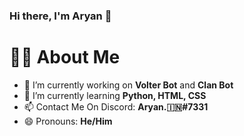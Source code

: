 ### Hi there, I'm Aryan 👋

# :sassy_man: About Me
- 🔭 I’m currently working on **Volter Bot** and **Clan Bot**
- 🌱 I’m currently learning **Python, HTML, CSS**
- 📫 Contact Me On Discord: **Aryan.🇮🇳#7331**
- 😄 Pronouns: **He/Him**
